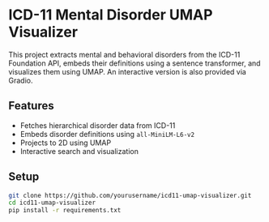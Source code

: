 
# ICD-11 Mental Disorder UMAP Visualizer

This project extracts mental and behavioral disorders from the ICD-11 Foundation API, embeds their definitions using a sentence transformer, and visualizes them using UMAP. An interactive version is also provided via Gradio.

## Features
- Fetches hierarchical disorder data from ICD-11
- Embeds disorder definitions using `all-MiniLM-L6-v2`
- Projects to 2D using UMAP
- Interactive search and visualization

## Setup

```bash
git clone https://github.com/yourusername/icd11-umap-visualizer.git
cd icd11-umap-visualizer
pip install -r requirements.txt
